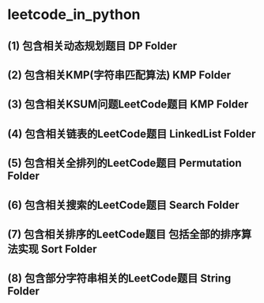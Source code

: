 # leetcode_in_python
## (1) 包含相关动态规划题目 DP Folder
## (2) 包含相关KMP(字符串匹配算法) KMP Folder
## (3) 包含相关KSUM问题LeetCode题目 KMP Folder
## (4) 包含相关链表的LeetCode题目 LinkedList Folder
## (5) 包含相关全排列的LeetCode题目 Permutation Folder
## (6) 包含相关搜索的LeetCode题目 Search Folder
## (7) 包含相关排序的LeetCode题目 包括全部的排序算法实现 Sort Folder
## (8) 包含部分字符串相关的LeetCode题目 String Folder


